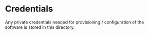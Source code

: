 # Credentials

Any private credentials needed for provisioning / configuration of the software is stored in this directory. 